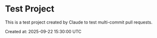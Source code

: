 # Test Project

This is a test project created by Claude to test multi-commit pull requests.

Created at: 2025-09-22 15:30:00 UTC